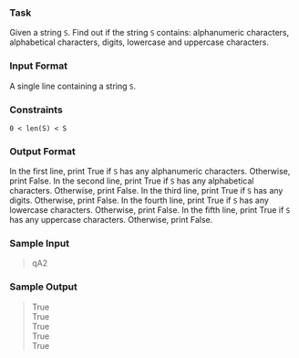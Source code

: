 ### Task
Given a string `S`.
Find out if the string `S` contains: alphanumeric characters, alphabetical characters, digits, lowercase and uppercase characters.

### Input Format
A single line containing a string `S`.

### Constraints
`0 < len(S) < S`

### Output Format

In the first line, print True if `S` has any alphanumeric characters. Otherwise, print False.
In the second line, print True if `S` has any alphabetical characters. Otherwise, print False.
In the third line, print True if `S` has any digits. Otherwise, print False.
In the fourth line, print True if `S` has any lowercase characters. Otherwise, print False.
In the fifth line, print True if `S` has any uppercase characters. Otherwise, print False.

### Sample Input
> qA2

### Sample Output

> True<br>
> True<br>
> True<br>
> True<br>
> True
